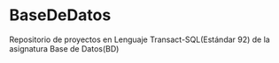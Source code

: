# BaseDeDatos
Repositorio de proyectos en Lenguaje Transact-SQL(Estándar 92)  de la asignatura Base de Datos(BD)
